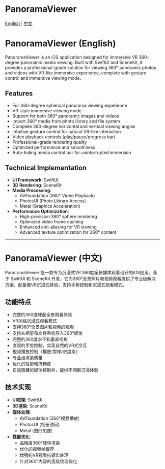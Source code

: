 # PanoramaViewer

[English](#english) | [中文](#chinese)

<a name="english"></a>
# PanoramaViewer (English)

PanoramaViewer is an iOS application designed for immersive VR 360-degree panoramic media viewing. Built with SwiftUI and SceneKit, it provides a professional-grade solution for viewing 360° panoramic photos and videos with VR-like immersive experience, complete with gesture control and immersive viewing mode.

## Features

- Full 360-degree spherical panorama viewing experience
- VR-style immersive viewing mode
- Support for both 360° panoramic images and videos
- Import 360° media from photo library and file system
- Complete 360-degree horizontal and vertical viewing angles
- Intuitive gesture control for natural VR-like interaction
- Video playback controls (play/pause/progress bar)
- Professional-grade rendering quality
- Optimized performance and smoothness
- Auto-hiding media control bar for uninterrupted immersion

## Technical Implementation

- **UI Framework**: SwiftUI
- **3D Rendering**: SceneKit
- **Media Processing**: 
  - AVFoundation (360° Video Playback)
  - PhotosUI (Photo Library Access)
  - Metal (Graphics Acceleration)
- **Performance Optimization**:
  - High-precision 360° sphere rendering
  - Optimized video frame caching
  - Enhanced anti-aliasing for VR viewing
  - Advanced texture optimization for 360° content

---

<a name="chinese"></a>
# PanoramaViewer (中文)

PanoramaViewer 是一款专为沉浸式VR 360度全景媒体观看设计的iOS应用。基于 SwiftUI 和 SceneKit 开发，它为360°全景照片和视频观看提供了专业级解决方案，配备类VR沉浸式体验，支持手势控制和沉浸式观看模式。

## 功能特点

- 完整的360度球面全景观看体验
- VR风格沉浸式观看模式
- 支持360°全景图片和视频的观看
- 支持从相册和文件系统导入360°媒体
- 完整的360度水平和垂直视角
- 直观的手势控制，实现自然的VR式交互
- 视频播放控制（播放/暂停/进度条）
- 专业级渲染质量
- 优化的性能和流畅度
- 自动隐藏的媒体控制栏，提供不间断沉浸体验

## 技术实现

- **UI框架**: SwiftUI
- **3D渲染**: SceneKit
- **媒体处理**: 
  - AVFoundation (360°视频播放)
  - PhotosUI (相册访问)
  - Metal (图形加速)
- **性能优化**:
  - 高精度360°球体渲染
  - 优化的视频帧缓存
  - 增强的VR观看抗锯齿处理
  - 针对360°内容的高级纹理优化 